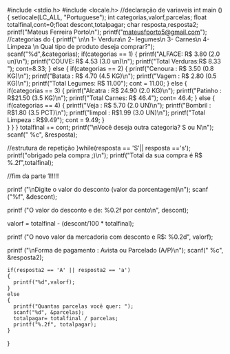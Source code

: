 #include <stdio.h>
#include <locale.h>
//declaração de variaveis
int main () {
  setlocale(LC_ALL, "Portuguese");
 int categorias,valorf,parcelas; 
 float totalfinal,cont=0;float descont,totalpagar;
 char resposta,resposta2;
 printf("Mateus Ferreira Porto\n");
 printf("mateusfporto5@gmail.com");
 //categorias
 do
 {
  printf(" \n\n 1- Verdura\n 2- legumes\n 3- Carnes\n 4- Limpeza \n Qual tipo de produto deseja comprar?");
  scanf("%d",&categorias);
  if(categorias == 1)
  {
    printf("ALFACE: R$ 3.80 (2.0 un)\n");
    printf("COUVE: R$ 4.53 (3.0 un)\n");
    printf("Total Verduras:R$ 8.33 ");
    cont=8.33;
  } else {
    if(categorias == 2)
    {
      printf("Cenoura : R$ 3.50 (0.8 KG)\n");
      printf("Batata : R$ 4.70 (4.5 KG)\n");
      printf("Vagem : R$ 2.80 (0.5 KG)\n");
      printf("Total Legumes: R$ 11.00");
      cont = 11.00;
    }
    else
    {
      if(categorias == 3)
      {
        printf("Alcatra : R$ 24.90 (2.0 KG)\n");
        printf("Patinho : R$21.50 (3.5 KG)\n");
        printf("Total Carnes: R$ 46.4");
        cont= 46.4;
      } 
      else
      {
        if(categorias == 4)
        {
          printf("Veja : R$ 5.70 (2.0 UN)\n");
          printf("Bombril : R$1.80 (3.5 PCT)\n");
          printf("limpol : R$1.99 (3.0 UN)\n");
          printf("Total Limpeza : R$9.49");
          cont = 9.49;
        }  
      } 
    } 
  }
totalfinal += cont;
printf("\nVocê deseja outra categoria? S ou N\n");
scanf(" %c", &resposta);

//estrutura de repetição
}while(resposta == 'S'|| resposta =='s');
 printf("obrigado pela compra ;)\n");
 printf("Total da sua compra é R$ %.2f",totalfinal);

//fim da parte 1!!!!!

  printf ("\nDigite o valor do desconto (valor da porcentagem)\n");
  scanf ("%f", &descont);

  printf ("O valor do desconto e de: %0.2f por cento\n", descont);

  valorf = totalfinal - (descont/100 * totalfinal);

  printf ("O novo valor da mercadoria com desconto e R$: %0.2d", valorf);
 
  printf ("\nForma de pagamento : Avista ou Parcelado (A/P)\n");
  scanf(" %c", &resposta2);

    if(resposta2 == 'A' || resposta2 == 'a')
    {
      printf("%d",valorf);
    }
    else
    {
      printf("Quantas parcelas você quer: ");
      scanf("%d", &parcelas);
      totalpagar= totalfinal / parcelas;
      printf("%.2f", totalpagar);
    }
}
